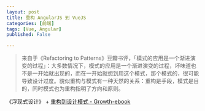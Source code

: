 ```yaml
---
layout: post
title: 重构 AngularJS 到 VueJS
categories: [前端]
tags: [Vue, Angular]
published: False

---
```



> 来自于《Refactoring to Patterns》豆瓣书评，「模式的应用是一个渐进演变的过程」：大多数情况下，模式的应用是一个渐进演变的过程，坏味道也不是一开始就出现的，而在一开始就想到用这个模式，那个模式的，很可能导致设计过度。貌似重构与模式有一种天然的关系：重构是手段，模式是目的，同时模式也为重构指明了方向和原则。

《浮现式设计》  +  [重构到设计模式 - Growth-ebook](https://github.com/phodal/growth-ebook/blob/master/chapters%2F3.3.0-refactor-to-pattern.md)
